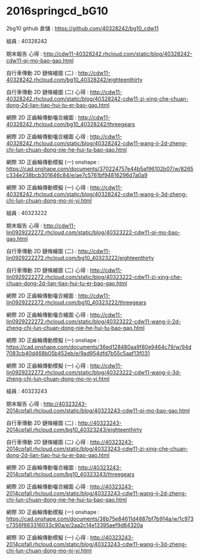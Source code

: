 # 2016springcd_bG10
2bg10 github 倉儲 : https://github.com/40328242/bg10_cdw11 

組員 : 40328242 

期末報告 心得 : http://cdw11-40328242.rhcloud.com/static/blog/40328242-cdw11-qi-mo-bao-gao.html 

自行車傳動 2D 鏈條繪圖 (二) : http://cdw11-40328242.rhcloud.com/bg10_40328242/eighteenthirty 

自行車傳動 2D 鏈條繪圖 (二) 心得 : http://cdw11-40328242.rhcloud.com/static/blog/40328242-cdw11-zi-xing-che-chuan-dong-2d-lian-tiao-hui-tu-er-bao-gao.html 

網際 2D 正齒輪傳動囓合繪圖 : http://cdw11-40328242.rhcloud.com/bg10_40328242/threegears 

網際 2D 正齒輪傳動囓合繪圖 心得 : http://cdw11-40328242.rhcloud.com/static/blog/40328242-cdw11-wang-ji-2d-zheng-chi-lun-chuan-dong-nie-he-hui-tu-bao-gao.html 

網際 3D 正齒輪傳動模擬 (一) onshape : https://cad.onshape.com/documents/370224757e44b5af96102b07/w/8265c334e238bcb301646c84/e/ae7c5761bf94816296d7a0a9 

網際 3D 正齒輪傳動模擬 (一) 心得 : http://cdw11-40328242.rhcloud.com/static/blog/40328242-cdw11-wang-ji-3d-zheng-chi-lun-chuan-dong-mo-ni-yi.html 




組員 : 40323222 

期末報告 心得 : http://cdw11-lin0929222272.rhcloud.com/static/blog/40323222-cdw11-qi-mo-bao-gao.html 

自行車傳動 2D 鏈條繪圖 (二) : http://cdw11-lin0929222272.rhcloud.com/bg10_40323222/eighteenthirty 

自行車傳動 2D 鏈條繪圖 (二) 心得 : http://cdw11-lin0929222272.rhcloud.com/static/blog/40323222-cdw11-zi-xing-che-chuan-dong-2d-lian-tiao-hui-tu-er-bao-gao.html 

網際 2D 正齒輪傳動囓合繪圖 : http://cdw11-lin0929222272.rhcloud.com/bg10_40323222/threegears 

網際 2D 正齒輪傳動囓合繪圖 心得 : http://cdw11-lin0929222272.rhcloud.com/static/blog/40323222-cdw11-wang-ji-2d-zheng-chi-lun-chuan-dong-nie-he-hui-tu-bao-gao.html 

網際 3D 正齒輪傳動模擬 (一) onshape : https://cad.onshape.com/documents/36ed128480aa9f80e9464c79/w/94d7083cb40d468b05b452eb/e/9ad954dfd7b55c5aaf13f031 

網際 3D 正齒輪傳動模擬 (一) 心得 : http://cdw11-lin0929222272.rhcloud.com/static/blog/40323222-cdw11-wang-ji-3d-zheng-chi-lun-chuan-dong-mo-ni-yi.html 




組員 : 40323243 

期末報告 心得 : http://40323243-2014cpfall.rhcloud.com/static/blog/40323243-cdw11-qi-mo-bao-gao.html 

自行車傳動 2D 鏈條繪圖 (二) : http://40323243-2014cpfall.rhcloud.com/bg10_40323243/eighteenthirty 

自行車傳動 2D 鏈條繪圖 (二) 心得 : http://40323243-2014cpfall.rhcloud.com/static/blog/40323243-cdw11-zi-xing-che-chuan-dong-2d-lian-tiao-hui-tu-er-bao-gao.html 

網際 2D 正齒輪傳動囓合繪圖 : http://40323243-2014cpfall.rhcloud.com/bg10_40323243/threegears 

網際 2D 正齒輪傳動囓合繪圖 心得 : http://40323243-2014cpfall.rhcloud.com/static/blog/40323243-cdw11-wang-ji-2d-zheng-chi-lun-chuan-dong-nie-he-hui-tu-bao-gao.html 

網際 3D 正齒輪傳動模擬 (一) onshape : https://cad.onshape.com/documents/38b75e84611d4887bf7b914a/w/1c973c7356f663316033c90a/e/2aa2c14e13395aef9d84320a 

網際 3D 正齒輪傳動模擬 (一) 心得 : http://40323243-2014cpfall.rhcloud.com/static/blog/40323243-cdw11-wang-ji-3d-zheng-chi-lun-chuan-dong-mo-ni-yi.html
